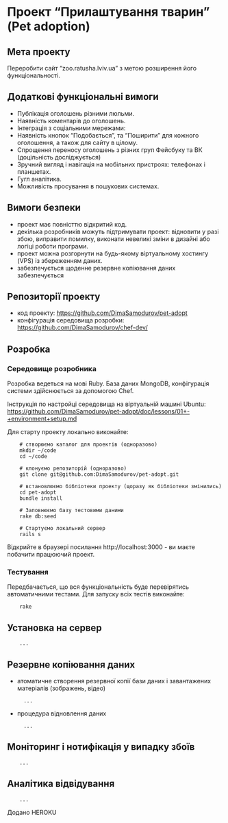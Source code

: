 # Проект “Прилаштування тварин”  (Pet adoption)

## Мета проекту

Переробити сайт “zoo.ratusha.lviv.ua” з метою розширення його функціональності.

## Додаткові функціональні вимоги

- Публікація оголошень різними люльми.
- Наявність коментарів до оголошень.
- Інтеграція з соціальними мережами:
- Наявність кнопок “Подобається”, та “Поширити” для кожного оголошення, а також для сайту в цілому.
- Спрощення переносу оголошень з різних груп Фейсбуку та ВК (доцільність досліджується)
- Зручний вигляд і навігація на мобільних пристроях: телефонах і планшетах.
- Гугл аналітика.
- Можливість просування в пошукових системах.

## Вимоги безпеки

- проект має повністтю відкритий код.
- декілька розробників можуть підтримувати проект: відновити у разі збою, виправити помилку, виконати невеликі зміни в дизайні або логіці роботи програми.
- проект можна розгорнути на будь-якому віртуальному хостингу (VPS) із збереженням даних.
- забезпечується щоденне резервне копіювання даних
  забезпечується

## Репозиторії проекту

- код проекту: https://github.com/DimaSamodurov/pet-adopt
- конфігурація середовища розробки: https://github.com/DimaSamodurov/chef-dev/

## Розробка

### Середовище розробника

Розробка ведеться на мові Ruby. База даних MongoDB, конфігурація системи здійснюється за допомогою Chef.

Інструкція по настройці середовища на віртуальній машині Ubuntu:
https://github.com/DimaSamodurov/pet-adopt/doc/lessons/01+-+environment+setup.md


Для старту проекту локально виконайте:

        # створюємо каталог для проектів (одноразово)
        mkdir ~/code
        cd ~/code

        # клонуємо репозиторій (одноразово)
        git clone git@github.com:DimaSamodurov/pet-adopt.git

        # встановлюємо бібліотеки проекту (щоразу як бібліотеки змінились)
        cd pet-adopt
        bundle install

        # Заповнюємо базу тестовими даними
        rake db:seed

        # Стартуємо локальний сервер
        rails s

Відкрийте в браузері посилання http://localhost:3000 - ви маєте побачити працюючий проект.

### Тестування

Передбачається, що вся функціональність буде перевірятись автоматичними тестами.
Для запуску всіх тестів виконайте:

        rake

## Установка на сервер

        ...

## Резервне копіювання даних

- атоматичне створення резервної копії бази даних і завантажених матеріалів (зображень, відео)

        ...

- процедура відновлення даних

        ...

## Моніторинг і нотифікація у випадку збоїв

        ...

## Аналітика відвідування

        ...

Додано HEROKU 
